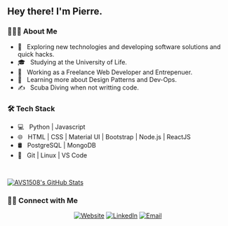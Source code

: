 <h2> Hey there! I'm Pierre.</h2>

<h3> 👨🏻‍💻 About Me </h3>

- 🤔 &nbsp; Exploring new technologies and developing software solutions and quick hacks.
- 🎓 &nbsp; Studying at the University of Life.
- 💼 &nbsp; Working as a Freelance Web Developer and Entrepenuer.
- 🌱 &nbsp; Learning more about Design Patterns and Dev-Ops.
- ✍️ &nbsp; Scuba Diving when not writting code.

<h3>🛠 Tech Stack</h3>

- 💻 &nbsp; Python | Javascript 
- 🌐 &nbsp; HTML | CSS | Material UI | Bootstrap | Node.js | ReactJS
- 🛢 &nbsp; PostgreSQL | MongoDB
- 🔧 &nbsp; Git | Linux | VS Code 

<br/>

[![AVS1508's GitHub Stats](https://github-readme-stats.vercel.app/api?username=AVS1508&show_icons=true)](https://github.com/AVS1508)

<h3> 🤝🏻 Connect with Me </h3>

<p align="center">
<a href="https://www.subaquatic-pierre.com/"><img alt="Website" src="https://img.shields.io/badge%20-/www.subaquaticpierre.com-blue?style=flat-square&logo=google-chrome"></a>
<a href="https://www.linkedin.com/in/pierre-du-toit-b66193a1/"><img alt="LinkedIn" src="https://img.shields.io/badge/%20-Pierre du Toit-blue?style=flat-square&logo=linkedin"></a>
<a href="mailto:subaquatic-pierre@gmail.com"><img alt="Email" src="https://img.shields.io/badge/%20-subaquaticpierre@gmail.com-blue?style=flat-square&logo=gmail"></a>
</p>
